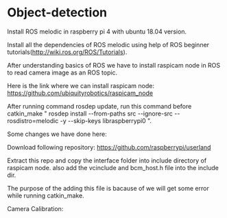 # Object-detection
Install ROS melodic in raspberry pi 4 with ubuntu 18.04 version.

Install all the dependencies of ROS melodic using help of ROS beginner tutorials(http://wiki.ros.org/ROS/Tutorials).

After understanding basics of ROS we have to install raspicam node in ROS to read camera image as an ROS topic.

Here is the link where we can install raspicam node:
https://github.com/ubiquityrobotics/raspicam_node

After running command rosdep update, run this command before catkin_make " rosdep install --from-paths src --ignore-src --rosdistro=melodic -y --skip-keys libraspberrypi0 ".

Some changes we have done here:

Download following repository:
https://github.com/raspberrypi/userland

Extract this repo and copy the interface folder into include directory of raspicam node. also add the vcinclude and bcm_host.h file into the include dir.

The purpose of the adding this file is bacause of we will get some error while running catkin_make.


Camera Calibration:









